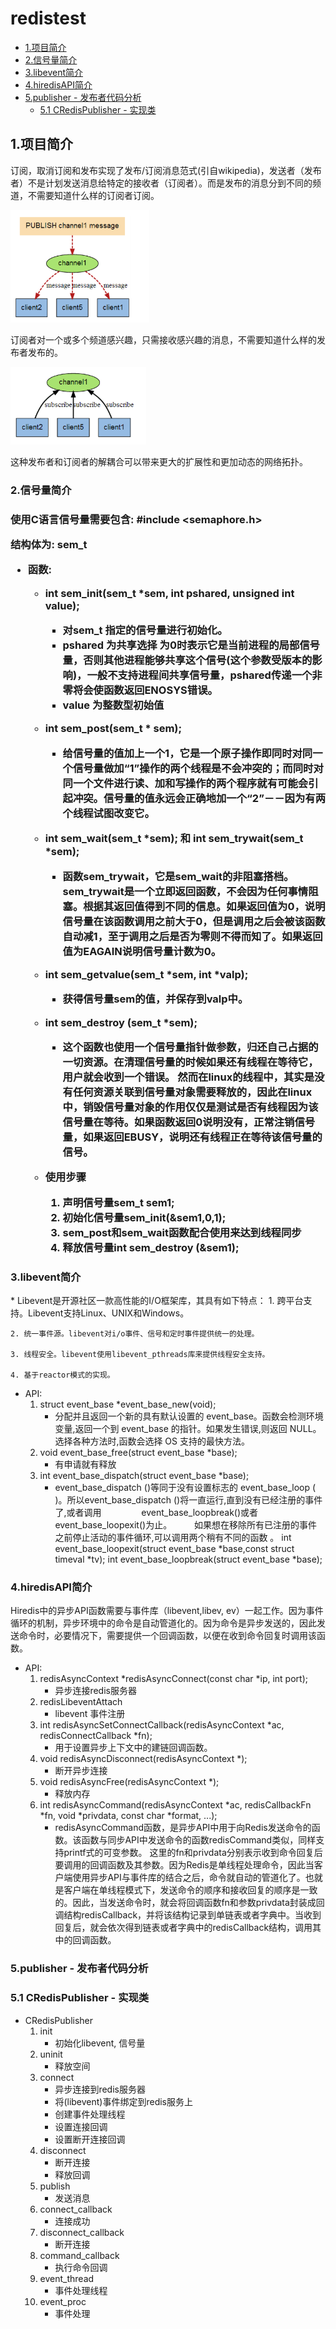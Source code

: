 # redistest
* [1.项目简介](#1)
* [2.信号量简介](#2)
* [3.libevent简介](#3)
* [4.hiredisAPI简介](#4)
* [5.publisher - 发布者代码分析](#5)
	* [5.1 CRedisPublisher - 实现类](#6)


<h2 id="1">1.项目简介</h2>
订阅，取消订阅和发布实现了发布/订阅消息范式(引自wikipedia)，发送者（发布者）不是计划发送消息给特定的接收者（订阅者）。而是发布的消息分到不同的频道，不需要知道什么样的订阅者订阅。

![思维图-publisher](./img/publisher.png)

订阅者对一个或多个频道感兴趣，只需接收感兴趣的消息，不需要知道什么样的发布者发布的。

![思维图-subscribe](./img/subscribe.png)

这种发布者和订阅者的解耦合可以带来更大的扩展性和更加动态的网络拓扑。

<h3 id="2">2.信号量简介<h3>

使用C语言信号量需要包含: #include <semaphore.h>

结构体为: sem_t 

* 函数:
	* int sem_init(sem_t *sem, int pshared, unsigned int value);
		* 对sem_t 指定的信号量进行初始化。
		* pshared 为共享选择 为0时表示它是当前进程的局部信号量，否则其他进程能够共享这个信号(这个参数受版本的影响)，一般不支持进程间共享信号量，pshared传递一个非零将会使函数返回ENOSYS错误。
		* value 为整数型初始值
	
	*  int sem_post(sem_t * sem);
		* 给信号量的值加上一个1，它是一个原子操作即同时对同一个信号量做加“1”操作的两个线程是不会冲突的；而同时对同一个文件进行读、加和写操作的两个程序就有可能会引起冲突。信号量的值永远会正确地加一个“2”－－因为有两个线程试图改变它。
	* int sem_wait(sem_t *sem); 和 int sem_trywait(sem_t *sem);
		* 函数sem_trywait，它是sem_wait的非阻塞搭档。sem_trywait是一个立即返回函数，不会因为任何事情阻塞。根据其返回值得到不同的信息。如果返回值为0，说明信号量在该函数调用之前大于0，但是调用之后会被该函数自动减1，至于调用之后是否为零则不得而知了。如果返回值为EAGAIN说明信号量计数为0。
	* int sem_getvalue(sem_t *sem, int *valp);
		* 获得信号量sem的值，并保存到valp中。
	* int sem_destroy (sem_t *sem);
		* 这个函数也使用一个信号量指针做参数，归还自己占据的一切资源。在清理信号量的时候如果还有线程在等待它，用户就会收到一个错误。
		然而在linux的线程中，其实是没有任何资源关联到信号量对象需要释放的，因此在linux中，销毁信号量对象的作用仅仅是测试是否有线程因为该信号量在等待。如果函数返回0说明没有，正常注销信号量，如果返回EBUSY，说明还有线程正在等待该信号量的信号。

	* 使用步骤
		1. 声明信号量sem_t sem1;
		2. 初始化信号量sem_init(&sem1,0,1);
		3. sem_post和sem_wait函数配合使用来达到线程同步
		4. 释放信号量int sem_destroy (&sem1);

<h3 id="3">3.libevent简介</h3>
* Libevent是开源社区一款高性能的I/O框架库，其具有如下特点：
	1. 跨平台支持。Libevent支持Linux、UNIX和Windows。

	2. 统一事件源。libevent对i/o事件、信号和定时事件提供统一的处理。

	3. 线程安全。libevent使用libevent_pthreads库来提供线程安全支持。

	4. 基于reactor模式的实现。

* API:
	1. struct event_base *event_base_new(void);
		* 分配并且返回一个新的具有默认设置的 event_base。函数会检测环境变量,返回一个到 event_base 的指针。如果发生错误,则返回 NULL。选择各种方法时,函数会选择 OS 支持的最快方法。
	2. void event_base_free(struct event_base *base);
		* 有申请就有释放
	3. int event_base_dispatch(struct event_base *base);
		* event_base_dispatch ()等同于没有设置标志的 event_base_loop ( )。所以event_base_dispatch ()将一直运行,直到没有已经注册的事件了,或者调用 　　　　 event_base_loopbreak()或者 event_base_loopexit()为止。
　　   	如果想在移除所有已注册的事件之前停止活动的事件循环,可以调用两个稍有不同的函数 。
		int event_base_loopexit(struct event_base *base,const struct timeval *tv);
   		int event_base_loopbreak(struct event_base *base);


<h3 id="4">4.hiredisAPI简介</h3>
	Hiredis中的异步API函数需要与事件库（libevent,libev, ev）一起工作。因为事件循环的机制，异步环境中的命令是自动管道化的。因为命令是异步发送的，因此发送命令时，必要情况下，需要提供一个回调函数，以便在收到命令回复时调用该函数。

* API:
	1. redisAsyncContext *redisAsyncConnect(const char *ip, int port);
		* 异步连接redis服务器
	2. redisLibeventAttach
		* libevent 事件注册
	3. int redisAsyncSetConnectCallback(redisAsyncContext *ac, redisConnectCallback *fn);
		* 用于设置异步上下文中的建链回调函数。
	4. void redisAsyncDisconnect(redisAsyncContext *);
		* 断开异步连接
	5. void redisAsyncFree(redisAsyncContext *);
		* 释放内存
	6. int redisAsyncCommand(redisAsyncContext *ac, redisCallbackFn *fn, void *privdata, const char *format, ...);
		* redisAsyncCommand函数，是异步API中用于向Redis发送命令的函数。该函数与同步API中发送命令的函数redisCommand类似，同样支持printf式的可变参数。
		这里的fn和privdata分别表示收到命令回复后要调用的回调函数及其参数。因为Redis是单线程处理命令，因此当客户端使用异步API与事件库的结合之后，命令就自动的管道化了。也就是客户端在单线程模式下，发送命令的顺序和接收回复的顺序是一致的。因此，当发送命令时，就会将回调函数fn和参数privdata封装成回调结构redisCallback，并将该结构记录到单链表或者字典中。当收到回复后，就会依次得到链表或者字典中的redisCallback结构，调用其中的回调函数。




<h3 id="5">5.publisher - 发布者代码分析</h3>

<h3 id="6">5.1 CRedisPublisher - 实现类</h3>

* CRedisPublisher 
	1. init 
		* 初始化libevent, 信号量
	2. uninit 
		* 释放空间
	3. connect 
		* 异步连接到redis服务器
		* 将(libevent)事件绑定到redis服务上
		* 创建事件处理线程
		* 设置连接回调 
		* 设置断开连接回调
	4. disconnect
		* 断开连接
		* 释放回调
	5. publish
		* 发送消息
	6. connect_callback
		* 连接成功
	7. disconnect_callback
		* 断开连接
	8. command_callback
		* 执行命令回调
	9. event_thread
		* 事件处理线程
	10. event_proc
		* 事件处理



